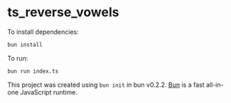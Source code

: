 # ts_reverse_vowels

To install dependencies:

```bash
bun install
```

To run:

```bash
bun run index.ts
```

This project was created using `bun init` in bun v0.2.2. [Bun](https://bun.sh) is a fast all-in-one JavaScript runtime.
